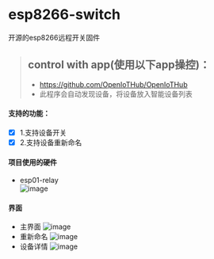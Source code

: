 # esp8266-switch
开源的esp8266远程开关固件
> ## control with app(使用以下app操控)：
> * https://github.com/OpenIoTHub/OpenIoTHub
> * 此程序会自动发现设备，将设备放入智能设备列表

#### 支持的功能：
- [x] 1.支持设备开关
- [x] 2.支持设备重新命名

#### 项目使用的硬件  
  * esp01-relay  
  ![image](./images/esp01-relay.png)

#### 界面
  * 主界面
![image](./images/main.png)
  * 重新命名
![image](./images/rename.png)
  * 设备详情
![image](./images/info.png)